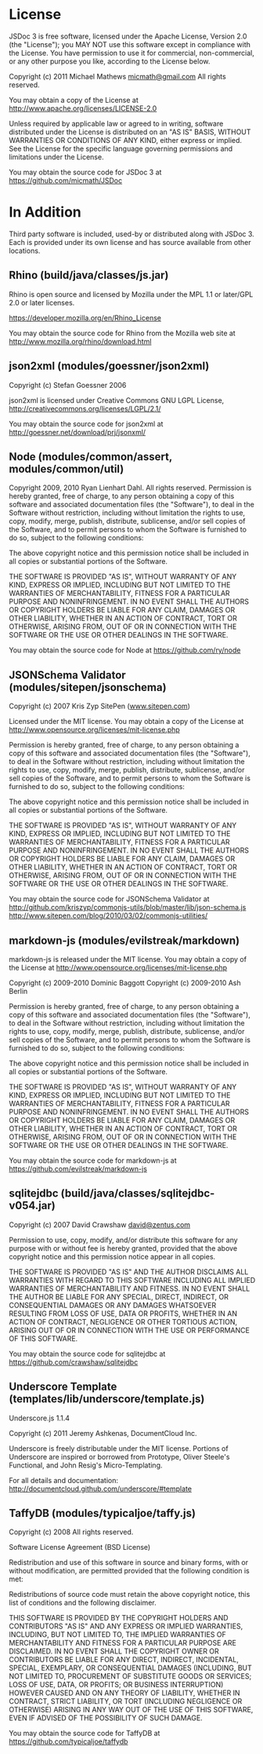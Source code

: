 License
=======

JSDoc 3 is free software, licensed under the Apache License,
Version 2.0 (the "License"); you MAY NOT use this software except in
compliance with the License. You have permission to use it for commercial,
non-commercial, or any other purpose you like, according to the
License below.

Copyright (c) 2011 Michael Mathews <micmath@gmail.com>
All rights reserved.

You may obtain a copy of the License at
http://www.apache.org/licenses/LICENSE-2.0

Unless required by applicable law or agreed to in writing, software
distributed under the License is distributed on an "AS IS" BASIS,
WITHOUT WARRANTIES OR CONDITIONS OF ANY KIND, either express or
implied. See the License for the specific language governing
permissions and limitations under the License.

You may obtain the source code for JSDoc 3 at
https://github.com/micmath/JSDoc


In Addition
===========

Third party software is included, used-by or distributed along
with JSDoc 3. Each is provided under its own license and has source
available from other locations.


Rhino (build/java/classes/js.jar)
----

Rhino is open source and licensed by Mozilla under the MPL 1.1 or
later/GPL 2.0 or later licenses.

https://developer.mozilla.org/en/Rhino_License

You may obtain the source code for Rhino from the Mozilla web site at
http://www.mozilla.org/rhino/download.html

json2xml (modules/goessner/json2xml)
----

Copyright (c) Stefan Goessner 2006

json2xml is licensed under Creative Commons GNU LGPL License,
http://creativecommons.org/licenses/LGPL/2.1/

You may obtain the source code for json2xml at
http://goessner.net/download/prj/jsonxml/

Node (modules/common/assert, modules/common/util)
----

Copyright 2009, 2010 Ryan Lienhart Dahl. All rights reserved.
Permission is hereby granted, free of charge, to any person obtaining a copy
of this software and associated documentation files (the "Software"), to
deal in the Software without restriction, including without limitation the
rights to use, copy, modify, merge, publish, distribute, sublicense, and/or
sell copies of the Software, and to permit persons to whom the Software is
furnished to do so, subject to the following conditions:

The above copyright notice and this permission notice shall be included in
all copies or substantial portions of the Software.

THE SOFTWARE IS PROVIDED "AS IS", WITHOUT WARRANTY OF ANY KIND, EXPRESS OR
IMPLIED, INCLUDING BUT NOT LIMITED TO THE WARRANTIES OF MERCHANTABILITY,
FITNESS FOR A PARTICULAR PURPOSE AND NONINFRINGEMENT. IN NO EVENT SHALL THE
AUTHORS OR COPYRIGHT HOLDERS BE LIABLE FOR ANY CLAIM, DAMAGES OR OTHER
LIABILITY, WHETHER IN AN ACTION OF CONTRACT, TORT OR OTHERWISE, ARISING
FROM, OUT OF OR IN CONNECTION WITH THE SOFTWARE OR THE USE OR OTHER DEALINGS
IN THE SOFTWARE.

You may obtain the source code for Node at
https://github.com/ry/node

JSONSchema Validator (modules/sitepen/jsonschema)
----

Copyright (c) 2007 Kris Zyp SitePen (www.sitepen.com)

Licensed under the MIT license. You may obtain a copy of the
License at http://www.opensource.org/licenses/mit-license.php

Permission is hereby granted, free of charge, to any person obtaining a copy
of this software and associated documentation files (the "Software"), to deal
in the Software without restriction, including without limitation the rights
to use, copy, modify, merge, publish, distribute, sublicense, and/or sell
copies of the Software, and to permit persons to whom the Software is
furnished to do so, subject to the following conditions:

The above copyright notice and this permission notice shall be included in
all copies or substantial portions of the Software.

THE SOFTWARE IS PROVIDED "AS IS", WITHOUT WARRANTY OF ANY KIND, EXPRESS OR
IMPLIED, INCLUDING BUT NOT LIMITED TO THE WARRANTIES OF MERCHANTABILITY,
FITNESS FOR A PARTICULAR PURPOSE AND NONINFRINGEMENT. IN NO EVENT SHALL THE
AUTHORS OR COPYRIGHT HOLDERS BE LIABLE FOR ANY CLAIM, DAMAGES OR OTHER
LIABILITY, WHETHER IN AN ACTION OF CONTRACT, TORT OR OTHERWISE, ARISING FROM,
OUT OF OR IN CONNECTION WITH THE SOFTWARE OR THE USE OR OTHER DEALINGS IN
THE SOFTWARE.

You may obtain the source code for JSONSchema Validator at
http://github.com/kriszyp/commonjs-utils/blob/master/lib/json-schema.js
http://www.sitepen.com/blog/2010/03/02/commonjs-utilities/

markdown-js (modules/evilstreak/markdown)
----

markdown-js is released under the MIT license. You may obtain a copy of the
License at http://www.opensource.org/licenses/mit-license.php

Copyright (c) 2009-2010 Dominic Baggott
Copyright (c) 2009-2010 Ash Berlin

Permission is hereby granted, free of charge, to any person obtaining a copy
of this software and associated documentation files (the "Software"), to deal
in the Software without restriction, including without limitation the rights
to use, copy, modify, merge, publish, distribute, sublicense, and/or sell
copies of the Software, and to permit persons to whom the Software is
furnished to do so, subject to the following conditions:

The above copyright notice and this permission notice shall be included in
all copies or substantial portions of the Software.

THE SOFTWARE IS PROVIDED "AS IS", WITHOUT WARRANTY OF ANY KIND, EXPRESS OR
IMPLIED, INCLUDING BUT NOT LIMITED TO THE WARRANTIES OF MERCHANTABILITY,
FITNESS FOR A PARTICULAR PURPOSE AND NONINFRINGEMENT. IN NO EVENT SHALL THE
AUTHORS OR COPYRIGHT HOLDERS BE LIABLE FOR ANY CLAIM, DAMAGES OR OTHER
LIABILITY, WHETHER IN AN ACTION OF CONTRACT, TORT OR OTHERWISE, ARISING FROM,
OUT OF OR IN CONNECTION WITH THE SOFTWARE OR THE USE OR OTHER DEALINGS IN
THE SOFTWARE.

You may obtain the source code for markdown-js at
https://github.com/evilstreak/markdown-js

sqlitejdbc (build/java/classes/sqlitejdbc-v054.jar)
----

Copyright (c) 2007 David Crawshaw <david@zentus.com>

Permission to use, copy, modify, and/or distribute this software for any
purpose with or without fee is hereby granted, provided that the above
copyright notice and this permission notice appear in all copies.

THE SOFTWARE IS PROVIDED "AS IS" AND THE AUTHOR DISCLAIMS ALL WARRANTIES
WITH REGARD TO THIS SOFTWARE INCLUDING ALL IMPLIED WARRANTIES OF
MERCHANTABILITY AND FITNESS. IN NO EVENT SHALL THE AUTHOR BE LIABLE FOR
ANY SPECIAL, DIRECT, INDIRECT, OR CONSEQUENTIAL DAMAGES OR ANY DAMAGES
WHATSOEVER RESULTING FROM LOSS OF USE, DATA OR PROFITS, WHETHER IN AN
ACTION OF CONTRACT, NEGLIGENCE OR OTHER TORTIOUS ACTION, ARISING OUT OF
OR IN CONNECTION WITH THE USE OR PERFORMANCE OF THIS SOFTWARE.

You may obtain the source code for sqlitejdbc at
https://github.com/crawshaw/sqlitejdbc

Underscore Template (templates/lib/underscore/template.js)
----

Underscore.js 1.1.4

Copyright (c) 2011 Jeremy Ashkenas, DocumentCloud Inc.

Underscore is freely distributable under the MIT license.
Portions of Underscore are inspired or borrowed from Prototype,
Oliver Steele's Functional, and John Resig's Micro-Templating.

For all details and documentation:
http://documentcloud.github.com/underscore/#template

TaffyDB (modules/typicaljoe/taffy.js)
----

Copyright (c) 2008 All rights reserved.

Software License Agreement (BSD License)

Redistribution and use of this software in source and binary forms,
with or without modification, are permitted provided that the
following condition is met:

Redistributions of source code must retain the above copyright
notice, this list of conditions and the following disclaimer.

THIS SOFTWARE IS PROVIDED BY THE COPYRIGHT HOLDERS AND CONTRIBUTORS
"AS IS" AND ANY EXPRESS OR IMPLIED WARRANTIES, INCLUDING, BUT NOT
LIMITED TO, THE IMPLIED WARRANTIES OF MERCHANTABILITY AND FITNESS FOR
A PARTICULAR PURPOSE ARE DISCLAIMED. IN NO EVENT SHALL THE COPYRIGHT
OWNER OR CONTRIBUTORS BE LIABLE FOR ANY DIRECT, INDIRECT, INCIDENTAL,
SPECIAL, EXEMPLARY, OR CONSEQUENTIAL DAMAGES (INCLUDING, BUT NOT
LIMITED TO, PROCUREMENT OF SUBSTITUTE GOODS OR SERVICES; LOSS OF USE,
DATA, OR PROFITS; OR BUSINESS INTERRUPTION) HOWEVER CAUSED AND ON ANY
THEORY OF LIABILITY, WHETHER IN CONTRACT, STRICT LIABILITY, OR TORT
(INCLUDING NEGLIGENCE OR OTHERWISE) ARISING IN ANY WAY OUT OF THE USE
OF THIS SOFTWARE, EVEN IF ADVISED OF THE POSSIBILITY OF SUCH DAMAGE.

You may obtain the source code for TaffyDB at
https://github.com/typicaljoe/taffydb